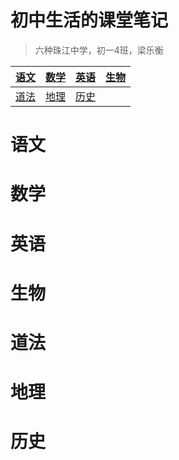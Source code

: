 # 初中生活的课堂笔记
> 六种珠江中学，初一4班，梁乐衡

|[语文]()|[数学]()|[英语]()|[生物]()|
|----|---|---|----|
|[道法]()|[地理]()|[历史]()|    |

# 语文

# 数学

# 英语

# 生物

# 道法

# 地理

# 历史
